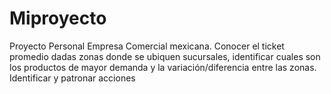 # Miproyecto
Proyecto Personal
Empresa Comercial mexicana.
Conocer el ticket promedio dadas zonas donde se ubiquen sucursales, identificar cuales son los productos de mayor demanda y la variación/diferencia entre las zonas.
Identificar y patronar acciones
